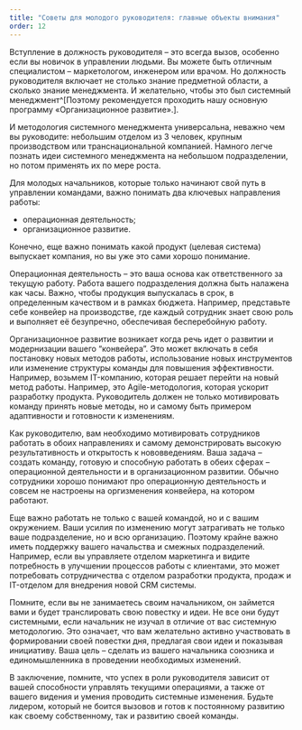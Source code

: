 ```yaml
---
title: "Советы для молодого руководителя: главные объекты внимания"
order: 12
---
```




Вступление в должность руководителя – это всегда вызов, особенно если вы новичок в управлении людьми. Вы можете быть отличным специалистом – маркетологом, инженером или врачом. Но должность руководителя включает не столько знание предметной области, а сколько знание менеджмента. И желательно, чтобы это был системный менеджмент^[Поэтому рекомендуется проходить нашу основную программу «Организационное развитие».].

И методология системного менеджмента универсальна, неважно чем вы руководите: небольшим отделом из 3 человек, крупным производством или транснациональной компанией. Намного легче познать идеи системного менеджмента на небольшом подразделении, но потом применять их по мере роста.

Для молодых начальников, которые только начинают свой путь в управлении командами, важно понимать два ключевых направления работы:

* операционная деятельность;
* организационное развитие.

Конечно, еще важно понимать какой продукт (целевая система) выпускает компания, но вы уже это сами хорошо понимание.

Операционная деятельность – это ваша основа как ответственного за текущую работу. Работа вашего подразделения должна быть налажена как часы. Важно, чтобы продукция выпускалась в срок, в определенным качеством и в рамках бюджета. Например, представьте себе конвейер на производстве, где каждый сотрудник знает свою роль и выполняет её безупречно, обеспечивая бесперебойную работу.

Организационное развитие возникает когда речь идет о развитии и модернизации вашего “конвейера”. Это может включать в себя постановку новых методов работы, использование новых инструментов или изменение структуры команды для повышения эффективности. Например, возьмем IT-компанию, которая решает перейти на новый метод работы. Например, это Agile-методология, которая ускорит разработку продукта. Руководитель должен не только мотивировать команду принять новые методы, но и самому быть примером адаптивности и готовности к изменениям.

Как руководителю, вам необходимо мотивировать сотрудников работать в обоих направлениях и самому демонстрировать высокую результативность и открытость к нововведениям. Ваша задача – создать команду, готовую и способную работать в обеих сферах – операционной деятельности и в организационном развитии. Обычно сотрудники хорошо понимают про операционную деятельность и совсем не настроены на оргизменения конвейера, на котором работают.

Еще важно работать не только с вашей командой, но и с вашим окружением. Ваши усилия по изменению могут затрагивать не только ваше подразделение, но и всю организацию. Поэтому крайне важно иметь поддержку вашего начальства и смежных подразделений. Например, если вы управляете отделом маркетинга и видите потребность в улучшении процессов работы с клиентами, это может потребовать сотрудничества с отделом разработки продукта, продаж и IT-отделом для внедрения новой CRM системы.

Помните, если вы не занимаетесь своим начальником, он займется вами и будет транслировать свою повестку и идеи. Не все они будут системными, если начальник не изучал в отличие от вас системную методологию. Это означает, что вам желательно активно участвовать в формировании своей повестки дня, предлагая свои идеи и показывая инициативу. Ваша цель – сделать из вашего начальника союзника и единомышленника в проведении необходимых изменений.

В заключение, помните, что успех в роли руководителя зависит от вашей способности управлять текущими операциями, а также от вашего видения и умения проводить системные изменения. Будьте лидером, который не боится вызовов и готов к постоянному развитию как своему собственному, так и развитию своей команды.

